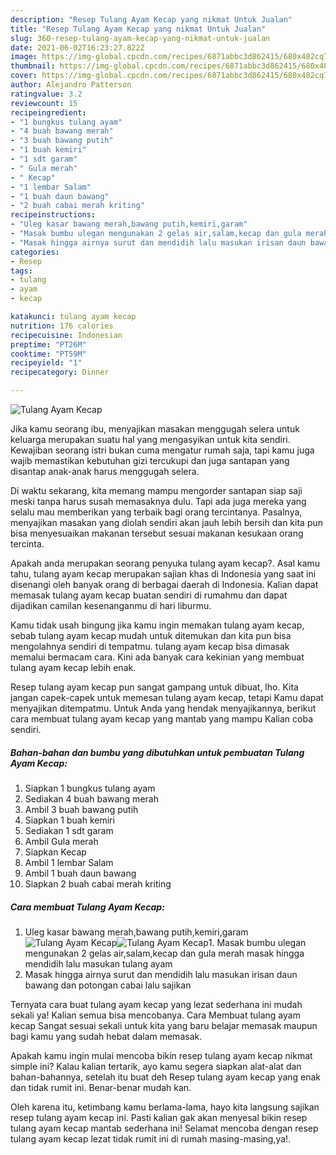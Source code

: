 ```yaml
---
description: "Resep Tulang Ayam Kecap yang nikmat Untuk Jualan"
title: "Resep Tulang Ayam Kecap yang nikmat Untuk Jualan"
slug: 360-resep-tulang-ayam-kecap-yang-nikmat-untuk-jualan
date: 2021-06-02T16:23:27.822Z
image: https://img-global.cpcdn.com/recipes/6871abbc3d862415/680x482cq70/tulang-ayam-kecap-foto-resep-utama.jpg
thumbnail: https://img-global.cpcdn.com/recipes/6871abbc3d862415/680x482cq70/tulang-ayam-kecap-foto-resep-utama.jpg
cover: https://img-global.cpcdn.com/recipes/6871abbc3d862415/680x482cq70/tulang-ayam-kecap-foto-resep-utama.jpg
author: Alejandro Patterson
ratingvalue: 3.2
reviewcount: 15
recipeingredient:
- "1 bungkus tulang ayam"
- "4 buah bawang merah"
- "3 buah bawang putih"
- "1 buah kemiri"
- "1 sdt garam"
- " Gula merah"
- " Kecap"
- "1 lembar Salam"
- "1 buah daun bawang"
- "2 buah cabai merah kriting"
recipeinstructions:
- "Uleg kasar bawang merah,bawang putih,kemiri,garam"
- "Masak bumbu ulegan mengunakan 2 gelas air,salam,kecap dan gula merah masak hingga mendidih lalu masukan tulang ayam"
- "Masak hingga airnya surut dan mendidih lalu masukan irisan daun bawang dan potongan cabai lalu sajikan"
categories:
- Resep
tags:
- tulang
- ayam
- kecap

katakunci: tulang ayam kecap 
nutrition: 176 calories
recipecuisine: Indonesian
preptime: "PT26M"
cooktime: "PT59M"
recipeyield: "1"
recipecategory: Dinner

---
```



![Tulang Ayam Kecap](https://img-global.cpcdn.com/recipes/6871abbc3d862415/680x482cq70/tulang-ayam-kecap-foto-resep-utama.jpg)

Jika kamu seorang ibu, menyajikan masakan menggugah selera untuk keluarga merupakan suatu hal yang mengasyikan untuk kita sendiri. Kewajiban seorang istri bukan cuma mengatur rumah saja, tapi kamu juga wajib memastikan kebutuhan gizi tercukupi dan juga santapan yang disantap anak-anak harus menggugah selera.

Di waktu  sekarang, kita memang mampu mengorder santapan siap saji meski tanpa harus susah memasaknya dulu. Tapi ada juga mereka yang selalu mau memberikan yang terbaik bagi orang tercintanya. Pasalnya, menyajikan masakan yang diolah sendiri akan jauh lebih bersih dan kita pun bisa menyesuaikan makanan tersebut sesuai makanan kesukaan orang tercinta. 



Apakah anda merupakan seorang penyuka tulang ayam kecap?. Asal kamu tahu, tulang ayam kecap merupakan sajian khas di Indonesia yang saat ini disenangi oleh banyak orang di berbagai daerah di Indonesia. Kalian dapat memasak tulang ayam kecap buatan sendiri di rumahmu dan dapat dijadikan camilan kesenanganmu di hari liburmu.

Kamu tidak usah bingung jika kamu ingin memakan tulang ayam kecap, sebab tulang ayam kecap mudah untuk ditemukan dan kita pun bisa mengolahnya sendiri di tempatmu. tulang ayam kecap bisa dimasak memalui bermacam cara. Kini ada banyak cara kekinian yang membuat tulang ayam kecap lebih enak.

Resep tulang ayam kecap pun sangat gampang untuk dibuat, lho. Kita jangan capek-capek untuk memesan tulang ayam kecap, tetapi Kamu dapat menyajikan ditempatmu. Untuk Anda yang hendak menyajikannya, berikut cara membuat tulang ayam kecap yang mantab yang mampu Kalian coba sendiri.

<!--inarticleads1-->

##### Bahan-bahan dan bumbu yang dibutuhkan untuk pembuatan Tulang Ayam Kecap:

1. Siapkan 1 bungkus tulang ayam
1. Sediakan 4 buah bawang merah
1. Ambil 3 buah bawang putih
1. Siapkan 1 buah kemiri
1. Sediakan 1 sdt garam
1. Ambil  Gula merah
1. Siapkan  Kecap
1. Ambil 1 lembar Salam
1. Ambil 1 buah daun bawang
1. Siapkan 2 buah cabai merah kriting




<!--inarticleads2-->

##### Cara membuat Tulang Ayam Kecap:

1. Uleg kasar bawang merah,bawang putih,kemiri,garam
<img src="https://img-global.cpcdn.com/steps/63eb08894dc1d399/160x128cq70/tulang-ayam-kecap-langkah-memasak-1-foto.jpg" alt="Tulang Ayam Kecap"><img src="https://img-global.cpcdn.com/steps/ac7f27ec39a3d4cd/160x128cq70/tulang-ayam-kecap-langkah-memasak-1-foto.jpg" alt="Tulang Ayam Kecap">1. Masak bumbu ulegan mengunakan 2 gelas air,salam,kecap dan gula merah masak hingga mendidih lalu masukan tulang ayam
1. Masak hingga airnya surut dan mendidih lalu masukan irisan daun bawang dan potongan cabai lalu sajikan




Ternyata cara buat tulang ayam kecap yang lezat sederhana ini mudah sekali ya! Kalian semua bisa mencobanya. Cara Membuat tulang ayam kecap Sangat sesuai sekali untuk kita yang baru belajar memasak maupun bagi kamu yang sudah hebat dalam memasak.

Apakah kamu ingin mulai mencoba bikin resep tulang ayam kecap nikmat simple ini? Kalau kalian tertarik, ayo kamu segera siapkan alat-alat dan bahan-bahannya, setelah itu buat deh Resep tulang ayam kecap yang enak dan tidak rumit ini. Benar-benar mudah kan. 

Oleh karena itu, ketimbang kamu berlama-lama, hayo kita langsung sajikan resep tulang ayam kecap ini. Pasti kalian gak akan menyesal bikin resep tulang ayam kecap mantab sederhana ini! Selamat mencoba dengan resep tulang ayam kecap lezat tidak rumit ini di rumah masing-masing,ya!.

